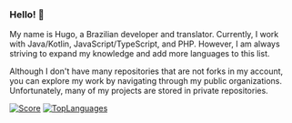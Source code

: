 ### Hello! 👋

My name is Hugo, a Brazilian developer and translator. Currently, I work with Java/Kotlin, JavaScript/TypeScript, and PHP. However, I am always striving to expand my knowledge and add more languages to this list.

Although I don't have many repositories that are not forks in my account, you can explore my work by navigating through my public organizations. Unfortunately, many of my projects are stored in private repositories.

[![Score](https://github-readme-stats-pi-coral-64.vercel.app/api?username=lobometalurgico&show_icons=true&theme=radical)](https://github.com/LoboMetalurgico)
[![TopLanguages](https://github-readme-stats-pi-coral-64.vercel.app/api/top-langs/?username=lobometalurgico&show_icons=true&theme=radical&layout=compact)](https://github.com/LoboMetalurgico)
<!--
**LoboMetalurgico/LoboMetalurgico** is a ✨ _special_ ✨ repository because its `README.md` (this file) appears on your GitHub profile.

Here are some ideas to get you started:

- 🔭 I’m currently working on ...
- 🌱 I’m currently learning ...
- 👯 I’m looking to collaborate on ...
- 🤔 I’m looking for help with ...
- 💬 Ask me about ...
- 📫 How to reach me: ...
- 😄 Pronouns: ...
- ⚡ Fun fact: ...
-->
